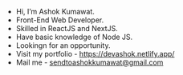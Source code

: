 - Hi, I’m Ashok Kumawat.
- Front-End Web Developer.
- Skilled in ReactJS and NextJS.
- Have basic knowledge of Node JS.
- Lookingn for an opportunity.
- Visit my portfolio - https://devashok.netlify.app/
- Mail me - sendtoashokkumawat@gmail.com

